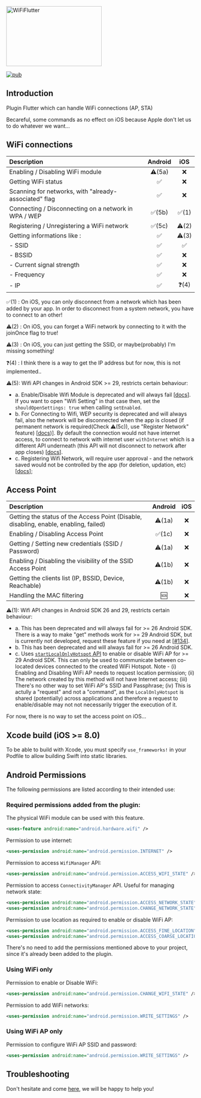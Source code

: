 <img src="https://raw.githubusercontent.com/alternadom/WiFiFlutter/master/logo/logo%2Bname_color.png" alt="WiFiFlutter" width="255" height="160" />

[![pub](https://img.shields.io/pub/v/wifi_iot.svg?style=flat-square)](https://pub.dartlang.org/packages/wifi_iot)

## Introduction

Plugin Flutter which can handle WiFi connections (AP, STA)

Becareful, some commands as no effect on iOS because Apple don't let us to do whatever we want...

## WiFi connections
|                      Description                      |      Android       |         iOS          |
| :---------------------------------------------------- | :----------------: | :------------------: |
| Enabling / Disabling WiFi module                      | :warning:(5a) |  :x:  |
| Getting WiFi status                                   | :white_check_mark: |  :x:  |
| Scanning for networks, with "already-associated" flag | :white_check_mark: |  :x:  |
| Connecting / Disconnecting on a network in WPA / WEP  | :white_check_mark:(5b) |  :white_check_mark:(1)  |
| Registering / Unregistering a WiFi network            | :white_check_mark:(5c) |  :warning:(2)  |
| Getting informations like :                           | :white_check_mark: |  :warning:(3)  |
| - SSID                                                | :white_check_mark: |  :white_check_mark:  |
| - BSSID                                               | :white_check_mark: |  :x:  |
| - Current signal strength                             | :white_check_mark: |  :x:  |
| - Frequency                                           | :white_check_mark: |  :x:  |
| - IP                                                  | :white_check_mark: |  :question:(4)  |

:white_check_mark:(1) : On iOS, you can only disconnect from a network which has been added by your app. In order to disconnect from a system network, you have to connect to an other!

:warning:(2) : On iOS, you can forget a WiFi network by connecting to it with the joinOnce flag to true!

:warning:(3) : On iOS, you can just getting the SSID, or maybe(probably) I'm missing something! 

:question:(4) : I think there is a way to get the IP address but for now, this is not implemented..

:warning:(5): Wifi API changes in Android SDK >= 29, restricts certain behaviour:
  * a. Enable/Disable Wifi Module is deprecated and will always fail [[docs](https://developer.android.com/reference/android/net/wifi/WifiManager#setWifiEnabled(boolean))]. If you  want to open "Wifi Setting" in that case then, set the `shouldOpenSettings: true` when calling `setEnabled`.
  * b. For Connecting to Wifi, WEP security is deprecated and will always fail, also the network will be disconnected when the app is closed (if permanent network is required(Check :warning:(5c)), use "Register Network" feature) [[docs](https://developer.android.com/guide/topics/connectivity/wifi-bootstrap))]. By default the connection would not have internet access, to connect to network with internet user `withInternet` which is a different API underneath (this API will not disconnect to network after app closes) [[docs](https://developer.android.com/guide/topics/connectivity/wifi-suggest)].
  * c. Registering Wifi Network, will require user approval - and the network saved would not be controlled by the app (for deletion, updation, etc) [[docs](https://developer.android.com/guide/topics/connectivity/wifi-save-network-passpoint-config)];

## Access Point
|                                       Description                                     |      Android       |         iOS          |
| :------------------------------------------------------------------------------------ | :----------------: | :------------------: |
| Getting the status of the Access Point (Disable, disabling, enable, enabling, failed) | :warning:(1a) |  :x:  |
| Enabling / Disabling Access Point                                                     | :white_check_mark:(1c) |  :x:  |
| Getting / Setting new credentials (SSID / Password)                                   | :warning:(1a) |  :x:  |
| Enabling / Disabling the visibility of the SSID Access Point                          | :warning:(1b) |  :x:  |
| Getting the clients list (IP, BSSID, Device, Reachable)                               | :warning:(1b) |  :x:  |
| Handling the MAC filtering                                                            | :sos: |  :x:  |

:warning:(1): Wifi API changes in Android SDK 26 and 29, restricts certain behaviour:
  * a. This has been deprecated and will always fail for >= 26 Android SDK. There is a way to make "get" methods work for >= 29 Android SDK, but is currently not developed, request these feature if you need at [[#134](https://github.com/alternadom/WiFiFlutter/issues/134)].
  * b. This has been deprecated and will always fail for >= 26 Android SDK.
  * c. Uses [`startLocalOnlyHotspot` API](https://developer.android.com/reference/android/net/wifi/WifiManager#startLocalOnlyHotspot(android.net.wifi.WifiManager.LocalOnlyHotspotCallback,%20android.os.Handler)) to enable or disable WiFi AP for >= 29 Android SDK. This can only be used to communicate between co-located devices connected to the created WiFi Hotspot. Note - (i) Enabling and Disabling WiFi AP needs to request location permission; (ii) The network created by this method will not have Internet access; (iii) There's no other way to set WiFi AP's SSID and Passphrase; (iv) This is actully a "request" and not a "command", as the `LocalOnlyHotspot` is shared (potentially) across applications and therefore a request to enable/disable may not not necessarily trigger the execution of it. 

For now, there is no way to set the access point on iOS... 

## Xcode build (iOS >= 8.0)

To be able to build with Xcode, you must specify `use_frameworks!` in your Podfile to allow building Swift into static libraries.

## Android Permissions
The following permissions are listed according to their intended use:

### Required permissions added from the plugin:
The physical WiFi module can be used with this feature.
```xml
<uses-feature android:name="android.hardware.wifi" />
```
Permission to use internet:
```xml
<uses-permission android:name="android.permission.INTERNET" />
```
Permission to access `WifiManager` API:
```xml
<uses-permission android:name="android.permission.ACCESS_WIFI_STATE" />
```
Permission to access `ConnectivityManager` API. Useful for managing network state:
```xml
<uses-permission android:name="android.permission.ACCESS_NETWORK_STATE" />
<uses-permission android:name="android.permission.CHANGE_NETWORK_STATE" />
```
Permission to use location as required to enable or disable WiFi AP:
```xml
<uses-permission android:name="android.permission.ACCESS_FINE_LOCATION" />
<uses-permission android:name="android.permission.ACCESS_COARSE_LOCATION" />
```
There's no need to add the permissions mentioned above to your project, since it's already been added to the plugin.
### Using WiFi only
Permission to enable or Disable WiFi:
```xml
<uses-permission android:name="android.permission.CHANGE_WIFI_STATE" />
```
Permission to add WiFi networks:
```xml
<uses-permission android:name="android.permission.WRITE_SETTINGS" />
```
### Using WiFi AP only
Permission to configure WiFi AP SSID and password:
```xml
<uses-permission android:name="android.permission.WRITE_SETTINGS" />
```

## Troubleshooting

Don't hesitate and come [here](https://github.com/alternadom/WiFiFlutter/issues), we will be happy to help you!
